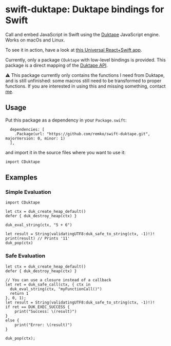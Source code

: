 # swift-duktape: Duktape bindings for Swift

Call and embed JavaScript in Swift using the [Duktape](http://duktape.org)
JavaScript engine. Works on macOs and Linux.

To see it in action, have a look at [this Universal React+Swift app](https://el-tramo.be/react-swift-example/).

Currently, only a package `CDuktape` with low-level bindings is provided. This
package is a direct mapping of the [Duktape API](http://duktape.org/api.html).

⚠️ This package currently only contains the functions I need from Duktape, and
is still unfinished: some macros still need to be transformed to proper
functions. If you are interested in using this and missing something, contact
[me](https://el-tramo.be).

## Usage

Put this package as a dependency in your `Package.swift`:
    
      dependencies: [
        .Package(url: "https://github.com/remko/swift-duktape.git", majorVersion: 0, minor: 1)
      ],
    
and import it in the source files where you want to use it:

    import CDuktape
    

## Examples

### Simple Evaluation

    import CDuktape

    let ctx = duk_create_heap_default()
    defer { duk_destroy_heap(ctx) }

    duk_eval_string(ctx, "5 + 6")

    let result = String(validatingUTF8:duk_safe_to_string(ctx, -1)!)!
    print(result) // Prints '11'
    duk_pop(ctx)

### Safe Evaluation

    let ctx = duk_create_heap_default()
    defer { duk_destroy_heap(ctx) }

    // You can use a closure instead of a callback
    let ret = duk_safe_call(ctx, { ctx in
      duk_eval_string(ctx, "myFunctionCall()")
      return 1
    }, 0, 1);
    let result = String(validatingUTF8:duk_safe_to_string(ctx, -1)!)!
    if ret == DUK_EXEC_SUCCESS {
        print("Success: \(result)")
    }
    else {
        print("Error: \(result)")
    }

    duk_pop(ctx);

